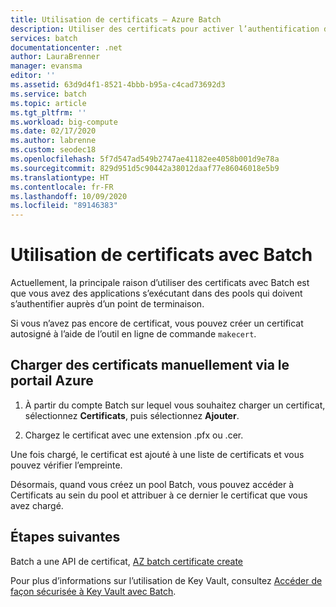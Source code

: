 ```yaml
---
title: Utilisation de certificats – Azure Batch
description: Utiliser des certificats pour activer l’authentification d’applications
services: batch
documentationcenter: .net
author: LauraBrenner
manager: evansma
editor: ''
ms.assetid: 63d9d4f1-8521-4bbb-b95a-c4cad73692d3
ms.service: batch
ms.topic: article
ms.tgt_pltfrm: ''
ms.workload: big-compute
ms.date: 02/17/2020
ms.author: labrenne
ms.custom: seodec18
ms.openlocfilehash: 5f7d547ad549b2747ae41182ee4058b001d9e78a
ms.sourcegitcommit: 829d951d5c90442a38012daaf77e86046018e5b9
ms.translationtype: HT
ms.contentlocale: fr-FR
ms.lasthandoff: 10/09/2020
ms.locfileid: "89146383"
---
```

# <a name="using-certificates-with-batch"></a>Utilisation de certificats avec Batch

Actuellement, la principale raison d’utiliser des certificats avec Batch est que vous avez des applications s’exécutant dans des pools qui doivent s’authentifier auprès d’un point de terminaison. 

Si vous n’avez pas encore de certificat, vous pouvez créer un certificat autosigné à l’aide de l’outil en ligne de commande `makecert`.

## <a name="upload-certificates-manually-through-the-azure-portal"></a>Charger des certificats manuellement via le portail Azure

1. À partir du compte Batch sur lequel vous souhaitez charger un certificat, sélectionnez **Certificats**, puis sélectionnez **Ajouter**. 

2. Chargez le certificat avec une extension .pfx ou .cer. 

Une fois chargé, le certificat est ajouté à une liste de certificats et vous pouvez vérifier l’empreinte.

Désormais, quand vous créez un pool Batch, vous pouvez accéder à Certificats au sein du pool et attribuer à ce dernier le certificat que vous avez chargé.

## <a name="next-steps"></a>Étapes suivantes

Batch a une API de certificat, [AZ batch certificate create](/cli/azure/batch/certificate)

Pour plus d’informations sur l’utilisation de Key Vault, consultez [Accéder de façon sécurisée à Key Vault avec Batch](credential-access-key-vault.md).
